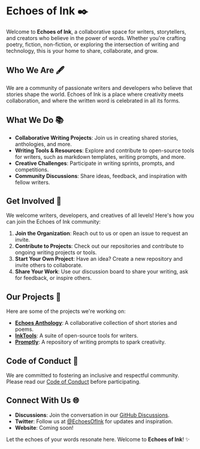 # Echoes of Ink ✒️

Welcome to **Echoes of Ink**, a collaborative space for writers, storytellers, and creators who believe in the power of words. Whether you're crafting poetry, fiction, non-fiction, or exploring the intersection of writing and technology, this is your home to share, collaborate, and grow.

## Who We Are 🖋️
We are a community of passionate writers and developers who believe that stories shape the world. Echoes of Ink is a place where creativity meets collaboration, and where the written word is celebrated in all its forms.

## What We Do 📚
- **Collaborative Writing Projects**: Join us in creating shared stories, anthologies, and more.
- **Writing Tools & Resources**: Explore and contribute to open-source tools for writers, such as markdown templates, writing prompts, and more.
- **Creative Challenges**: Participate in writing sprints, prompts, and competitions.
- **Community Discussions**: Share ideas, feedback, and inspiration with fellow writers.

## Get Involved 🌟
We welcome writers, developers, and creatives of all levels! Here's how you can join the Echoes of Ink community:
1. **Join the Organization**: Reach out to us or open an issue to request an invite.
2. **Contribute to Projects**: Check out our repositories and contribute to ongoing writing projects or tools.
3. **Start Your Own Project**: Have an idea? Create a new repository and invite others to collaborate.
4. **Share Your Work**: Use our discussion board to share your writing, ask for feedback, or inspire others.

## Our Projects 🚀
Here are some of the projects we're working on:
- **[Echoes Anthology](https://github.com/EchoesOfInk/echoes-anthology)**: A collaborative collection of short stories and poems.
- **[InkTools](https://github.com/EchoesOfInk/ink-tools)**: A suite of open-source tools for writers.
- **[Promptly](https://github.com/EchoesOfInk/promptly)**: A repository of writing prompts to spark creativity.

## Code of Conduct 📜
We are committed to fostering an inclusive and respectful community. Please read our [Code of Conduct](CODE_OF_CONDUCT.md) before participating.

## Connect With Us 🌐
- **Discussions**: Join the conversation in our [GitHub Discussions](https://github.com/EchoesOfInk/discussions).
- **Twitter**: Follow us at [@EchoesOfInk](https://twitter.com/EchoesOfInk) for updates and inspiration.
- **Website**: Coming soon!

Let the echoes of your words resonate here. Welcome to **Echoes of Ink**! ✨
